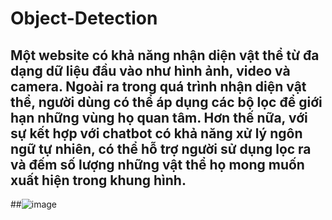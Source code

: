# Object-Detection
## Một website có khả năng nhận diện vật thể từ đa dạng dữ liệu đầu vào như hình ảnh, video và camera. Ngoài ra trong quá trình nhận diện vật thể, người dùng có thể áp dụng các bộ lọc để giới hạn những vùng họ quan tâm. Hơn thế nữa, với sự kết hợp với chatbot có khả năng xử lý ngôn ngữ tự nhiên, có thể hỗ trợ người sử dụng lọc ra và đếm số lượng những vật thể họ mong muốn xuất hiện trong khung hình.
##![image](https://github.com/user-attachments/assets/e001ef51-8b4d-48de-8521-e4830e257021)
